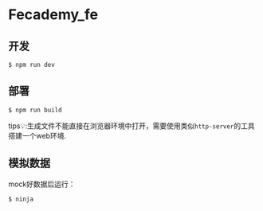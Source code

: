 # Fecademy_fe

## 开发

`$ npm run dev`

## 部署

`$ npm run build`

tips💡:生成文件不能直接在浏览器环境中打开，需要使用类似`http-server`的工具搭建一个web环境.

## 模拟数据

mock好数据后运行：

`$ ninja`
